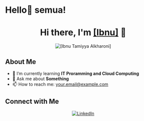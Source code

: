 # Hello👋 semua! 

<!-- Profil Header -->
<h1 align="center">Hi there, I'm <a href="https://github.com/DevCupu">[Ibnu]</a> 👋</h1>
<p align="center">
  <img src="https://compote.slate.com/images/17bdccdd-d8c9-44e6-b7f8-96f03ca50b33.jpeg?crop=1560%2C1040%2Cx0%2Cy0&width=1200" alt="[Ibnu Tamiyya Alkharoni]" />
</p>

<!-- Tentang Saya -->
<h2>About Me</h2>
<ul>
  <li>🌱 I’m currently learning <strong>IT Proramming and Cloud Computing</strong></li>
  <li>💬 Ask me about <strong>Something</strong></li>
  <li>📫 How to reach me: <a href="mailto:ibnutamiyyaalkharoni.com">your.email@example.com</a></li>
</ul>

<!-- Connect with Me -->
<h2>Connect with Me</h2>
<p align="center">
  <a href="https://www.linkedin.com/in/ibnu-tamiyya-al-kharoni-96b6a52a0/"><img src="https://img.shields.io/badge/-LinkedIn-blue?style=flat&logo=Linkedin&logoColor=white" alt="LinkedIn" /></a>
